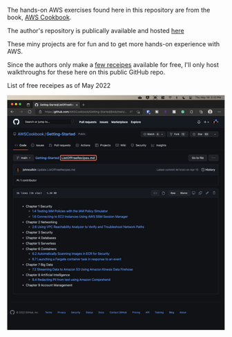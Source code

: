 The hands-on AWS exercises found here in this repository are from the book, [AWS Cookbook](https://www.amazon.com/AWS-Cookbook-Recipes-Success/dp/1492092606/). 

The author's repository is publically available and hosted [here](https://github.com/AWSCookbook)

These miny projects are for fun and to get more hands-on experience with AWS. 

Since the authors only make a [few receipes](https://github.com/AWSCookbook/Getting-Started/blob/main/ListOfFreeRecipes.md) available for free, I'll only host walkthroughs for these here on this public GitHub repo.

List of free receipes as of May 2022

![List of free receipes as of May 2022](/screenshot/freeReceipeScreenshot.png?raw=true)